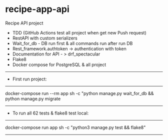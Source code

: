 # recipe-app-api
Recipe API project
- TDD (GitHub Actions test all project when get new Push request)
- RestAPI with custom serializers
- Wait_for_db - DB run first & all commands run after run DB
- Rest_framework.authtoken -> authentication with token
- Documentation for API - > drf_spectacular
- Flake8
- Docker compose for PostgreSQL & all project
---
- First run project:
---
docker-compose run --rm app sh -c "python manage.py wait_for_db && python manage.py migrate

---
- To run all 62 tests & flake8 test local:
---
docker-compose run app sh -c "python3 manage.py test && flake8"

---
